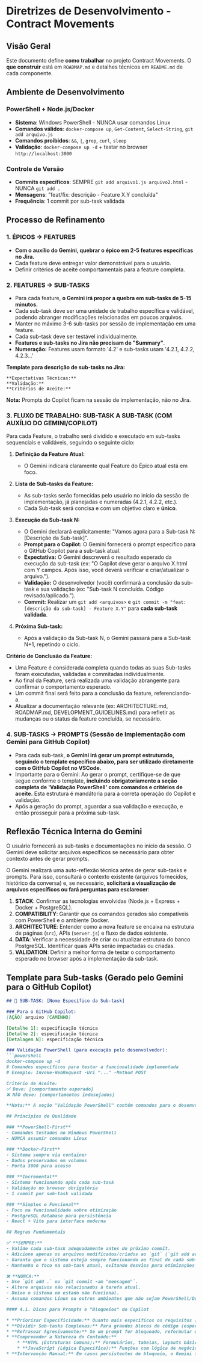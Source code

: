 # Diretrizes de Desenvolvimento - Contract Movements

## Visão Geral

Este documento define **como trabalhar** no projeto Contract Movements. O **que construir** está em `ROADMAP.md` e detalhes técnicos em `README.md` de cada componente.

## Ambiente de Desenvolvimento

### **PowerShell + Node.js/Docker**
- **Sistema**: Windows PowerShell - NUNCA usar comandos Linux
- **Comandos válidos**: `docker-compose up`, `Get-Content`, `Select-String`, `git add arquivo.js`
- **Comandos proibidos**: `&&`, `|`, `grep`, `curl`, `sleep`
- **Validação**: `docker-compose up -d` + testar no browser `http://localhost:3000`

### **Controle de Versão**
- **Commits específicos**: SEMPRE `git add arquivo1.js arquivo2.html` - NUNCA `git add .`
- **Mensagens**: "feat/fix: descrição - Feature X.Y concluída"
- **Frequência**: 1 commit por sub-task validada

## Processo de Refinamento

### **1. ÉPICOS → FEATURES**
- **Com o auxílio do Gemini, quebrar o épico em 2-5 features específicas no Jira.**
- Cada feature deve entregar valor demonstrável para o usuário.
- Definir critérios de aceite comportamentais para a feature completa.

### **2. FEATURES → SUB-TASKS**
- Para cada feature, **o Gemini irá propor a quebra em sub-tasks de 5-15 minutos.**
- Cada sub-task deve ser uma unidade de trabalho específica e validável, podendo abranger modificações relacionadas em poucos arquivos.
- Manter no máximo 3-6 sub-tasks por sessão de implementação em uma feature.
- Cada sub-task deve ser testável individualmente.
- **Features e sub-tasks no Jira não precisam de "Summary"**.
- **Numeração:** Features usam formato '4.2' e sub-tasks usam '4.2.1, 4.2.2, 4.2.3...'

**Template para descrição de sub-tasks no Jira:**
```
**Expectativas Técnicas:**
**Validação:**  
**Critérios de Aceite:**
```

**Nota:** Prompts do Copilot ficam na sessão de implementação, não no Jira.

### 3. FLUXO DE TRABALHO: SUB-TASK A SUB-TASK (COM AUXÍLIO DO GEMINI/COPILOT)

Para cada Feature, o trabalho será dividido e executado em sub-tasks sequenciais e validáveis, seguindo o seguinte ciclo:

1.  **Definição da Feature Atual:**
    * O Gemini indicará claramente qual Feature do Épico atual está em foco.

2.  **Lista de Sub-tasks da Feature:**
    * As sub-tasks serão fornecidas pelo usuário no início da sessão de implementação, já planejadas e numeradas (4.2.1, 4.2.2, etc.).
    * Cada Sub-task será concisa e com um objetivo claro e **único**.

3.  **Execução da Sub-task N:**
    * O Gemini declarará explicitamente: "Vamos agora para a Sub-task N: [Descrição da Sub-task]".
    * **Prompt para o Copilot:** O Gemini fornecerá o prompt específico para o GitHub Copilot para a sub-task atual.
    * **Expectativa:** O Gemini descreverá o resultado esperado da execução da sub-task (ex: "O Copilot deve gerar o arquivo X.html com Y campos. Após isso, você deverá verificar e criar/atualizar o arquivo.").
    * **Validação:** O desenvolvedor (você) confirmará a conclusão da sub-task e sua validação (ex: "Sub-task N concluída. Código revisado/aplicado.").
    * **Commit:** Realizar um `git add <arquivos>` e `git commit -m "feat: [descrição da sub-task] - Feature X.Y"` para **cada sub-task validada**.

4.  **Próxima Sub-task:**
    * Após a validação da Sub-task N, o Gemini passará para a Sub-task N+1, repetindo o ciclo.

**Critério de Conclusão da Feature:**
* Uma Feature é considerada completa quando todas as suas Sub-tasks foram executadas, validadas e commitadas individualmente.
* Ao final da Feature, será realizada uma validação abrangente para confirmar o comportamento esperado.
* Um commit final será feito para a conclusão da feature, referenciando-a.
* Atualizar a documentação relevante (ex: ARCHITECTURE.md, ROADMAP.md, DEVELOPMENT_GUIDELINES.md) para refletir as mudanças ou o status da feature concluída, se necessário.

### 4. SUB-TASKS → PROMPTS (Sessão de Implementação com Gemini para GitHub Copilot)

- Para cada sub-task, **o Gemini irá gerar um prompt estruturado, seguindo o template específico abaixo, para ser utilizado diretamente com o GitHub Copilot no VSCode.**
- Importante para o Gemini: Ao gerar o prompt, certifique-se de que segue conforme o template, **incluindo obrigatoriamente a seção completa de 'Validação PowerShell' com comandos e critérios de aceite.** Esta estrutura é mandátoria para a correta operação do Copilot e validação.
- Após a geração do prompt, aguardar a sua validação e execução, e então prosseguir para a próxima sub-task.

## Reflexão Técnica Interna do Gemini

O usuário fornecerá as sub-tasks e documentações no início da sessão. O Gemini deve solicitar arquivos específicos se necessário para obter contexto antes de gerar prompts.

O Gemini realizará uma auto-reflexão técnica antes de gerar sub-tasks e prompts. Para isso, consultará o contexto existente (arquivos fornecidos, histórico da conversa) e, se necessário, **solicitará a visualização de arquivos específicos ou fará perguntas para esclarecer**:
1.  **STACK**: Confirmar as tecnologias envolvidas (Node.js + Express + Docker + PostgreSQL).
2.  **COMPATIBILITY**: Garantir que os comandos gerados são compatíveis com PowerShell e o ambiente Docker.
3.  **ARCHITECTURE**: Entender como a nova feature se encaixa na estrutura de páginas (`src`), APIs (`server.js`) e fluxo de dados existente.
4.  **DATA**: Verificar a necessidade de criar ou atualizar estrutura do banco PostgreSQL. Identificar quais APIs serão impactadas ou criadas.
5.  **VALIDATION**: Definir a melhor forma de testar o comportamento esperado no browser após a implementação da sub-task.

## Template para Sub-tasks (Gerado pelo Gemini para o GitHub Copilot)

```markdown
## 🎯 SUB-TASK: [Nome Específico da Sub-task]

### Para o GitHub Copilot:
[AÇÃO] arquivo [CAMINHO]

[Detalhe 1]: especificação técnica
[Detalhe 2]: especificação técnica
[Detalagem N]: especificação técnica

### Validação PowerShell (para execução pelo desenvolvedor):
```powershell
docker-compose up -d
# Comandos específicos para testar a funcionalidade implementada
# Exemplo: Invoke-WebRequest -Uri "..." -Method POST

Critério de Aceite:
✅ Deve: [comportamento esperado]
❌ NÃO deve: [comportamentos indesejados]

**Nota:** A seção "Validação PowerShell" contém comandos para o desenvolvedor executar após a implementação pelo Copilot, não instruções para o Copilot em si.

## Princípios de Qualidade

### **PowerShell-First**
- Comandos testados no Windows PowerShell
- NUNCA assumir comandos Linux

### **Docker-First**
- Sistema sempre via container
- Dados preservados em volumes
- Porta 3000 para acesso

### **Incremental**
- Sistema funcionando após cada sub-task
- Validação no browser obrigatória
- 1 commit por sub-task validada

### **Simples e Funcional**
- Foco na funcionalidade sobre otimização
- PostgreSQL database para persistência
- React + Vite para interface moderna

## Regras Fundamentais

✅ **SEMPRE:**
- Valide cada sub-task adequadamente antes do próximo commit.
- Adicione apenas os arquivos modificados/criados ao `git` (`git add arquivo.js`).
- Garanta que o sistema esteja sempre funcionando ao final de cada sub-task/commit.
- Mantenha o foco na sub-task atual, evitando desvios para otimizações prematuras.

❌ **NUNCA:**
- Use `git add .` ou `git commit -am "mensagem"`.
- Altere arquivos não relacionados à tarefa atual.
- Deixe o sistema em estado não funcional.
- Assuma comandos Linux ou outros ambientes que não sejam PowerShell/Docker.

#### 4.1. Dicas para Prompts e "Bloqueios" do Copilot

* **Priorizar Especificidade:** Quanto mais específicos os requisitos (IDs, classes CSS únicas, nomes de variáveis, lógica de negócios customizada), menor a chance de colisões com código público.
* **Dividir Sub-tasks Complexas:** Para grandes blocos de código (especialmente HTML de formulários complexos), pode ser mais eficaz pedir ao Copilot para gerar partes menores ou elementos específicos, e então montar o resultado final manualmente, se necessário.
* **Refrasear Agresivamente:** Se um prompt for bloqueado, reformular de forma diferente, alterando a estrutura da frase ou focando em aspectos mais nichados, é a primeira linha de defesa.
* **Compreender a Natureza do Conteúdo:**
    * **HTML (Estruturas Comuns):** Formulários, tabelas, layouts básicos são altamente padronizados e mais propensos a serem bloqueados. Nesses casos, a criação manual ou prompts *muito* detalhados com nomes e classes únicas são preferíveis.
    * **JavaScript (Lógica Específica):** Funções com lógica de negócios customizada, manipulação de dados específicos (com chaves únicas, como `newEntryData`), ou interações complexas tendem a ter menos "colisões genéricas" e o Copilot é mais eficaz.
* **Intervenção Manual:** Em casos persistentes de bloqueio, o Gemini fornecerá o código diretamente, permitindo a continuidade do desenvolvimento. O objetivo é sempre avançar.